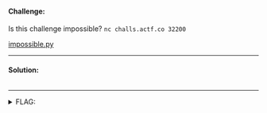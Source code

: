 #### Challenge:

Is this challenge impossible? `nc challs.actf.co 32200`

[impossible.py](./impossible.py ":ignore")

---

#### Solution:

```
```

---

<details><summary>FLAG:</summary>

```
actf{se3ms_pretty_p0ssible_t0_m3_7623fb7e33577b8a}
```

</details>
<br/>
